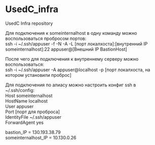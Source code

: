 # UsedC_infra
UsedC Infra repository  

Для подключения к someinternalhost в одну команду можно воспользоваться пробросом портов:  
ssh -i ~/.ssh/appuser -f -N -A -L [порт локалхоста]:[внутренний IP someinternalhost]:22 appuser@[Внешний IP BastionHost]  

После чего для подключения к внутреннему серверу можно воспользоваться:  
ssh -i ~/.ssh/appuser -A appuser@localhost -p [порт локалхоста, на котором установили проброс]  

Для подключения по алиасу можно настроить конфиг ssh в ~/.ssh/config:  
Host someinternalhost  
    HostName localhost  
    User appuser  
    Port [порт для проброса]  
    IdentityFile ~/.ssh/appuser  
    ForwardAgent yes  

bastion_IP = 130.193.38.79  
someinternalhost_IP = 10.130.0.26  
